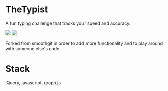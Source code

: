 TheTypist
=========
A fun typing challenge that tracks your speed and accuracy. 

<img src="http://4.bp.blogspot.com/-6E-EdOECrY0/Ud842afDJNI/AAAAAAAABFA/KJR4tR4IObI/s1600/Screen+Shot+2013-07-11+at+3.51.11+PM.png"/>

<img src="http://3.bp.blogspot.com/-DNGiOgEu6NI/Ud85BJr7LQI/AAAAAAAABFI/mIOyyUz3xEo/s1600/Screen+Shot+2013-07-11+at+3.50.33+PM.png"/>

Forked from smoothgit in order to add more functionality and to play around with someone else's code.

Stack
=====
jQuery, javascript, graph.js
